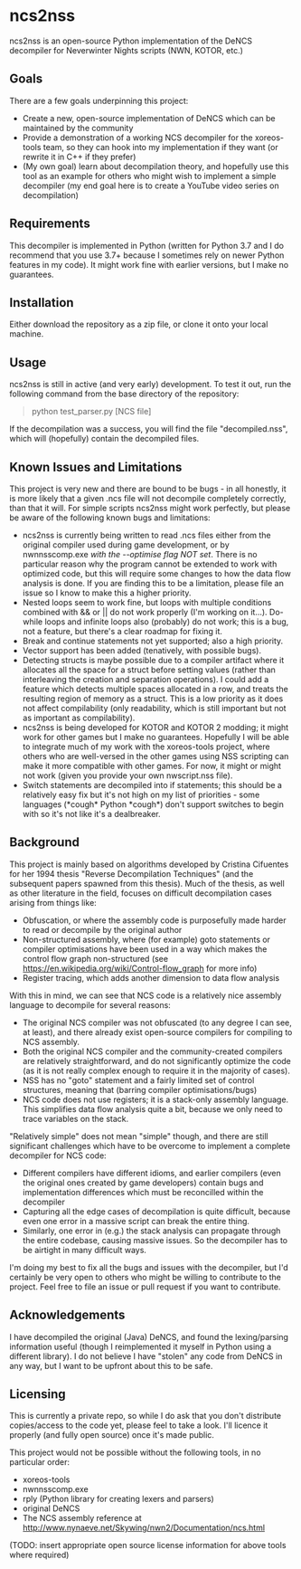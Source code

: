 # ncs2nss

ncs2nss is an open-source Python implementation of the DeNCS decompiler for Neverwinter Nights scripts (NWN, KOTOR, etc.)

## Goals
There are a few goals underpinning this project:
 - Create a new, open-source implementation of DeNCS which can be maintained by the community
 - Provide a demonstration of a working NCS decompiler for the xoreos-tools team, so they can hook into my implementation if they want (or rewrite it in C++ if they prefer)
 - (My own goal) learn about decompilation theory, and hopefully use this tool as an example for others who might wish to implement a simple decompiler (my end goal here is to create a YouTube video series on decompilation)

## Requirements
This decompiler is implemented in Python (written for Python 3.7 and I do recommend that you use 3.7+ because I sometimes rely on newer Python features in my code). It might work fine with earlier versions, but I make no guarantees.

## Installation
Either download the repository as a zip file, or clone it onto your local machine.

## Usage
ncs2nss is still in active (and very early) development. To test it out, run the following command from the base directory of the repository:

> python test_parser.py [NCS file]

If the decompilation was a success, you will find the file "decompiled.nss", which will (hopefully) contain the decompiled files.

## Known Issues and Limitations
This project is very new and there are bound to be bugs - in all honestly, it is more likely that a given .ncs file will not decompile completely correctly, than that it will. For simple scripts ncs2nss might work perfectly, but please be aware of the following known bugs and limitations:
 - ncs2nss is currently being written to read .ncs files either from the original compiler used during game development, or by nwnnsscomp.exe _with the --optimise flag NOT set_. There is no particular reason why the program cannot be extended to work with optimized code, but this will require some changes to how the data flow analysis is done. If you are finding this to be a limitation, please file an issue so I know to make this a higher priority.
 - Nested loops seem to work fine, but loops with multiple conditions combined with && or || do not work properly (I'm working on it...). Do-while loops and infinite loops also (probably) do not work; this is a bug, not a feature, but there's a clear roadmap for fixing it.
 - Break and continue statements not yet supported; also a high priority.
 - Vector support has been added (tenatively, with possible bugs).
 - Detecting structs is maybe possible due to a compiler artifact where it allocates all the space for a struct before setting values (rather than interleaving the creation and separation operations). I could add a feature which detects multiple spaces allocated in a row, and treats the resulting region of memory as a struct. This is a low priority as it does not affect compilability (only readability, which is still important but not as important as compilability).
 - ncs2nss is being developed for KOTOR and KOTOR 2 modding; it might work for other games but I make no guarantees. Hopefully I will be able to integrate much of my work with the xoreos-tools project, where others who are well-versed in the other games using NSS scripting can make it more compatible with other games. For now, it might or might not work (given you provide your own nwscript.nss file).
 - Switch statements are decompiled into if statements; this should be a relatively easy fix but it's not high on my list of priorities - some languages (\*cough\* Python \*cough\*) don't support switches to begin with so it's not like it's a dealbreaker.
 
## Background
This project is mainly based on algorithms developed by Cristina Cifuentes for her 1994 thesis "Reverse Decompilation Techniques" (and the subsequent papers spawned from this thesis). Much of the thesis, as well as other literature in the field, focuses on difficult decompilation cases arising from things like:
 - Obfuscation, or where the assembly code is purposefully made harder to read or decompile by the original author
 - Non-structured assembly, where (for example) goto statements or compiler optimisations have been used in a way which makes the control flow graph non-structured (see https://en.wikipedia.org/wiki/Control-flow_graph for more info)
 - Register tracing, which adds another dimension to data flow analysis

With this in mind, we can see that NCS code is a relatively nice assembly language to decompile for several reasons:
 - The original NCS compiler was not obfuscated (to any degree I can see, at least), and there already exist open-source compilers for compiling to NCS assembly.
 - Both the original NCS compiler and the community-created compilers are relatively straightforward, and do not significantly optimize the code (as it is not really complex enough to require it in the majority of cases).
 - NSS has no "goto" statement and a fairly limited set of control structures, meaning that (barring compiler optimisations/bugs) 
 - NCS code does not use registers; it is a stack-only assembly language. This simplifies data flow analysis quite a bit, because we only need to trace variables on the stack.

"Relatively simple" does not mean "simple" though, and there are still significant challenges which have to be overcome to implement a complete decompiler for NCS code:
 - Different compilers have different idioms, and earlier compilers (even the original ones created by game developers) contain bugs and implementation differences which must be reconcilled within the decompiler
 - Capturing all the edge cases of decompilation is quite difficult, because even one error in a massive script can break the entire thing.
 - Similarly, one error in (e.g.) the stack analysis can propagate through the entire codebase, causing massive issues. So the decompiler has to be airtight in many difficult ways.
 
I'm doing my best to fix all the bugs and issues with the decompiler, but I'd certainly be very open to others who might be willing to contribute to the project. Feel free to file an issue or pull request if you want to contribute.
 
## Acknowledgements
I have decompiled the original (Java) DeNCS, and found the lexing/parsing information useful (though I reimplemented it myself in Python using a different library). I do not believe I have "stolen" any code from DeNCS in any way, but I want to be upfront about this to be safe.
 
## Licensing
This is currently a private repo, so while I do ask that you don't distribute copies/access to the code yet, please feel to take a look. I'll licence it properly (and fully open source) once it's made public.

This project would not be possible without the following tools, in no particular order:
 - xoreos-tools
 - nwnnsscomp.exe
 - rply (Python library for creating lexers and parsers)
 - original DeNCS
 - The NCS assembly reference at http://www.nynaeve.net/Skywing/nwn2/Documentation/ncs.html
 
 (TODO: insert appropriate open source license information for above tools where required)
